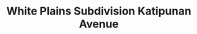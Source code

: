 ---
addr: ' Katipunan Avenue'
city: Quezon City
country: Philippines
description: Katipunan Avenue 1110 Quezon City Quezon City
id: 4bc81ee415a7ef3b199a7ada
lat: 14.608156587172648
lng: 121.07344168926917
title: White Plains Subdivision Katipunan Avenue
venue: White Plains Subdivision
---